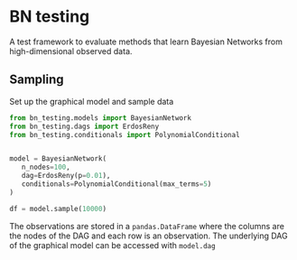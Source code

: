 # BN testing

A test framework to evaluate methods that learn Bayesian Networks from
high-dimensional observed data.


## Sampling

Set up the graphical model and sample  data
```python
from bn_testing.models import BayesianNetwork
from bn_testing.dags import ErdosReny
from bn_testing.conditionals import PolynomialConditional


model = BayesianNetwork(
   n_nodes=100,
   dag=ErdosReny(p=0.01),
   conditionals=PolynomialConditional(max_terms=5)
)

df = model.sample(10000)
```
The observations are stored in a `pandas.DataFrame` where the columns
are the nodes of the DAG and each row is an observation. The
underlying DAG of the graphical model can be accessed with `model.dag`
